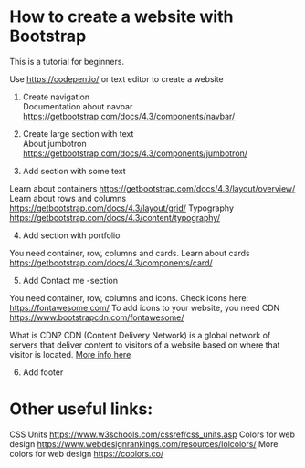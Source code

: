 # How to create a website with Bootstrap
This is a tutorial for beginners.

Use https://codepen.io/ or text editor to create a website

1. Create navigation<br>
Documentation about navbar https://getbootstrap.com/docs/4.3/components/navbar/

2. Create large section with text<br>
About jumbotron https://getbootstrap.com/docs/4.3/components/jumbotron/

3. Add section with some text

Learn about containers https://getbootstrap.com/docs/4.3/layout/overview/
Learn about rows and columns https://getbootstrap.com/docs/4.3/layout/grid/
Typography https://getbootstrap.com/docs/4.3/content/typography/

4. Add section with portfolio

You need container, row, columns and cards.
Learn about cards https://getbootstrap.com/docs/4.3/components/card/

5. Add Contact me -section

You need container, row, columns and icons.
Check icons here: https://fontawesome.com/ 
To add icons to your website, you need CDN https://www.bootstrapcdn.com/fontawesome/

What is CDN? CDN (Content Delivery Network) is a global network of servers that deliver content to visitors of a website based on where that visitor is located. [More info here](https://www.wpsuperstars.net/beginners-guide-content-delivery-networks/)

6. Add footer

# Other useful links:
CSS Units https://www.w3schools.com/cssref/css_units.asp
Colors for web design https://www.webdesignrankings.com/resources/lolcolors/
More colors for web design https://coolors.co/